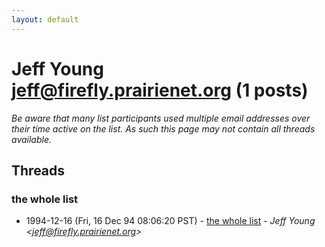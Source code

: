 ```yaml
---
layout: default
---
```


# Jeff Young <jeff@firefly.prairienet.org> (1 posts)

_Be aware that many list participants used multiple email addresses over their time active on the list. As such this page may not contain all threads available._

## Threads

### the whole list
+ 1994-12-16 (Fri, 16 Dec 94 08:06:20 PST) - [the whole list](/archive/1994/12/9b785fdaf0d1fc5383fdaca2b7fb9a43f9f4903dd09db5ea9fef19949f3f60c7) - _Jeff Young \<jeff@firefly.prairienet.org\>_

